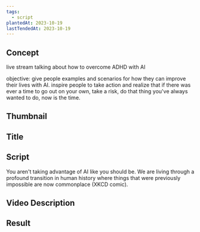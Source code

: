 ```yaml
---
tags:
  - script
plantedAt: 2023-10-19
lastTendedAt: 2023-10-19
---
```

## Concept

live stream talking about how to overcome ADHD with AI

objective: give people examples and scenarios for how they can improve their lives with AI. inspire people to take action and realize that if there was ever a time to go out on your own, take a risk, do that thing you've always wanted to do, now is the time.

## Thumbnail

## Title

## Script

You aren't taking advantage of AI like you should be. We are living through a profound transition in human history where things that were previously impossible are now commonplace (XKCD comic).

## Video Description
## Result